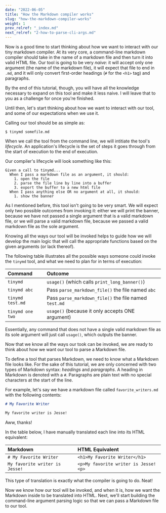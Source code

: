 ```yaml
---
date: "2022-06-05"
title: "How the Markdown compiler works"
slug: "how-the-markdown-compiler-works"
weight: 1
prev_relref: "_index.md"
next_relref: "2-how-to-parse-cli-args.md"
---
```


Now is a good time to start thinking about how we want to interact with our 
tiny markdown compiler. At its very core, a command-line markdown compiler should 
take in the name of a markdown file and then turn it into valid HTML file. Our 
tool is going to be very *naive*: it will accept only one argument (the name 
of the markdown file), it will expect that file to end in `.md`, and it will 
only convert first-order headings (`#` for the `<h1>` tag) and paragraphs. 

By the end of this tutorial, though, you will have all the knowledge necessary 
to expand on this tool and make it less naive. I will leave that to you as a 
challenge for once you're finished. 

Until then, let's start thinking about how we want to interact with our tool, and 
some of our expectations when we use it. 

Calling our tool should be as simple as:

```shell
$ tinymd somefile.md
```

When we call the tool from the command line, we will intitiate the tool's 
*lifecycle*. An application's lifecycle is the set of steps it goes through from 
the start of execution to the end of execution. 

Our compiler's lifecycle will look something like this:

```text
Given a call to tinymd...
  When I pass a markdown file as an argument, it should:
    1. open the file
    2. parse the file line by line into a buffer
    3. export the buffer to a new html file
  When I pass anything else OR no argument at all, it should:
    1. show the banner
```

As I mentioned before, this tool isn't going to be very smart. We will expect 
only two possible outcomes from invoking it: either we will print the banner, 
because we have not passed a single argument that is a valid markdown file, or 
we will parse a valid markdown file, because we passed a valid markdown file as 
the sole argument. 

Knowing all the ways our tool will be invoked helps to guide how we will develop 
the main logic that will call the appropriate functions based on the given 
arguments (or lack thereof).

The following table illustrates all the possible ways someone could invoke the 
`tinymd` tool, and what we need to plan for in terms of execution: 

| Command           | Outcome                                    |
|:------------------|:-------------------------------------------|
| `tinymd`          | `usage()` (which calls `print_long_banner()`) |
| `tinymd abc`      | Pass `parse_markdown_file()` the file named `abc` |
| `tinymd test.md`  | Pass `parse_markdown_file()` the file named `test.md` |
| `tinymd one two`  | `usage()` (because it only accepts ONE argument) |

Essentially, any command that does not have a single valid markdown file as its 
sole argument will just call `usage()`, which outputs the banner. 

Now that we know all the ways our took can be invoked, we are ready to think 
about how we want our tool to parse a Markdown file. 

To define a tool that parses Markdown, we need to know what a Markdown file looks 
like. For the sake of this tutorial, we are only concerned with two types of 
Markdown syntax: *headings* and *paragraphs*. A heading in Markdown is denoted 
with a `#`. Paragraphs are plain text with no special characters at the start of 
the line. 

For example, let's say we have a markdown file called `favorite_writers.md` with 
the following contents:

```markdown
# My Favorite Writer

My favorite writer is Jesse!
```

Aww, thanks! 

In the table below, I have manually translated each line into its HTML equivalent: 

| Markdown                | HTML Equivalent                |
|:------------------------|:-------------------------------|
| `# My Favorite Writer`  | `<h1>My Favorite Writer</h1> ` |
| `My favorite writer is Jesse!`  | `<p>My favorite writer is Jesse!<p> ` |

This type of translation is exactly what the compiler is going to do. Neat!

Now we know how our tool will be invoked, and when it is, how we want the 
Markdown inside to be translated into HTML. Next, we'll start building the 
command-line argument parsing logic so that we can pass a Markdown file to our
tool. 